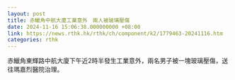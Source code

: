 ```yaml
---
layout: post
title: 赤鱲角中航大廈工業意外　兩人被玻璃壓傷
date: 2024-11-16 15:06:38.000000000 +08:00
link: https://news.rthk.hk/rthk/ch/component/k2/1779463-20241116.htm
categories: rthk
---
```


赤鱲角東輝路中航大廈下午近2時半發生工業意外，兩名男子被一塊玻璃壓傷，送往瑪嘉烈醫院治理。
